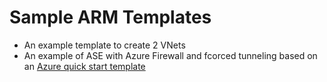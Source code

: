 # Sample ARM Templates
- An example template to create 2 VNets
- An example of ASE with Azure Firewall and fcorced tunneling based on an [Azure quick start template](https://github.com/Azure/azure-quickstart-templates/tree/master/App-Service-Environment-AzFirewall)

